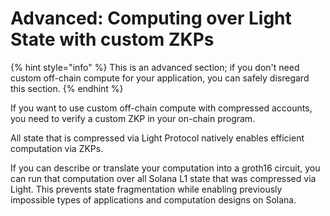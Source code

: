 # Advanced: Computing over Light State with custom ZKPs

{% hint style="info" %}
This is an advanced section; if you don't need custom off-chain compute for your application, you can safely disregard this section.
{% endhint %}

If you want to use custom off-chain compute with compressed accounts, you need to verify a custom ZKP in your on-chain program.&#x20;

All state that is compressed via Light Protocol natively enables efficient computation via ZKPs.

If you can describe or translate your computation into a groth16 circuit, you can run that computation over all Solana L1 state that was compressed via Light. This prevents state fragmentation while enabling previously impossible types of applications and computation designs on Solana.
